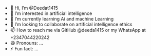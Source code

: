 - 👋 Hi, I’m @Deedat1415
- 👀 I’m interested in artificial intelligence 
- 🌱 I’m currently learning Ai and machine Learning 
- 💞️ I’m looking to collaborate on artificial intelligence ethics 
- 📫 How to reach me via GitHub @deeda1415 or my WhatsApp at +2347044220242
- 😄 Pronouns: ...
- ⚡ Fun fact: ...

<!---
Deedat1415/Deedat1415 is a ✨ special ✨ repository because its `README.md` (this file) appears on your GitHub profile.
You can click the Preview link to take a look at your changes.
--->
